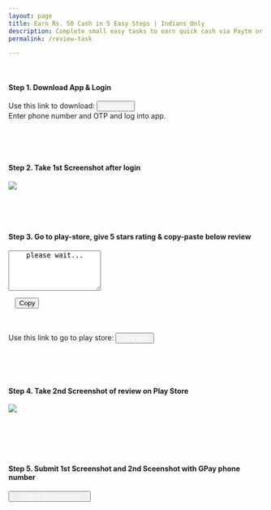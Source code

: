 ```yaml
---
layout: page
title: Earn Rs. 50 Cash in 5 Easy Steps | Indians Only
description: Complete small easy tasks to earn quick cash via Paytm or Google Pay. 
permalink: /review-task

---
```


<div>
  
  <br /> 
  
  <h4>Step 1. Download App & Login</h4>
  Use this link to download: 
  
  <button class="btn btn-success" type="submit" value="Submit">
    <a style="color:white" href="https://play.app.goo.gl/?link=https%3A%2F%2Fplay.google.com%2Fstore%2Fapps%2Fdetails%3Fid%3Dapp.getboss.messenger%26referrer%3Dutm_source%253Dreview_campaign%2526utm_medium%253Dreview_campaign">Download</a>
  </button>
  
  <br/>
  Enter phone number and OTP and log into app.
  
  <br/><br/><br />

  <h4>Step 2. Take 1st Screenshot after login</h4>
  <img src="https://storage.googleapis.com/bossapp-website-bucket/assets/step-%20%20logged%20in.svg.png"/>

  <br/><br/><br />

  <h4>Step 3. Go to play-store, give 5 stars rating & copy-paste below review</h4>
  
  <div class="flex">
  <textarea style="line-height:110%"  id="review_text" name="review_text" rows="5" >
    please wait...
  </textarea>

  <button class="btn btn-success v-center" style="margin-left:1em" onclick="myFunction()">Copy</button>
  </div>
  <br/><br/>
  Use this link to go to play store:
  <button class="btn btn-success" type="submit" value="Submit">
    <a style="color:white" href="https://play.app.goo.gl/?link=https%3A%2F%2Fplay.google.com%2Fstore%2Fapps%2Fdetails%3Fid%3Dapp.getboss.messenger%26referrer%3Dutm_source%253Dreview_campaign%2526utm_medium%253Dreview_campaign">Click here</a>
  </button>

  <br/><br/><br/>

  <h4>Step 4. Take 2nd Screenshot of review on Play Store</h4>
  <img src="https://storage.googleapis.com/bossapp-website-bucket/assets/step-%20reviews.png"/>

  <br/><br/><br/><br/>

  <h4>Step 5. Submit 1st Screenshot and 2nd Sceenshot with GPay phone number</h4>
  <button class="btn btn-success" type="submit" value="Submit">
    <a style="color:white;padding:1em" href="https://docs.google.com/forms/d/e/1FAIpQLSc9QbDOs0gjph1--fgG1oAyvSVokE0efS-K8iRplSVlknuNYw/viewform">Submit Screenshots</a>
  </button>
  <br/><br/><br/><br/>
</div>


<script>
  function myFunction() {
    var copyText = document.getElementById("review_text");
    copyText.select();
    copyText.setSelectionRange(0, 99999)
    document.execCommand("copy");
    alert("Copied the text: " + copyText.value);
  }
  
  function loadReview() {
  	var xhttp = new XMLHttpRequest();
  	xhttp.onreadystatechange = function() {
  	  if (this.readyState == 4 && this.status == 200) {
  	    document.getElementById("review_text").innerHTML = this.responseText;
  	  }
  	};
    xhttp.open("GET", "https://getboss.app/dashboard/api/get_random_review", true)
		xhttp.send()
  }
  loadReview()
</script>

